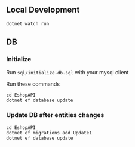 ## Local Development
```
dotnet watch run
```

## DB

### Initialize
Run `sql/initialize-db.sql` with your mysql client

Run these commands
```
cd EshopAPI
dotnet ef database update
```

### Update DB after entities changes
```
cd EshopAPI
dotnet ef migrations add Update1
dotnet ef database update
```